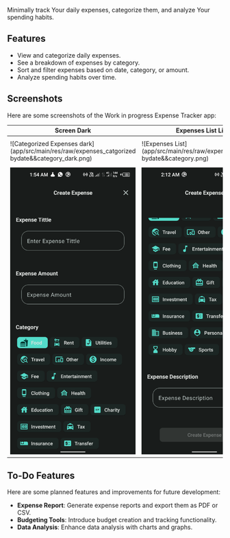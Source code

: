Minimally track Your daily expenses, categorize them, and analyze Your spending habits.

## Features

- View and categorize daily expenses.
- See a breakdown of expenses by category.
- Sort and filter expenses based on date, category, or amount.
- Analyze spending habits over time.

## Screenshots

Here are some screenshots of the Work in progress Expense Tracker app:

| Screen Dark                                                                                      | Expenses List  Light                                                            | Add                                                                |
|--------------------------------------------------------------------------------------------------|---------------------------------------------------------------------------------|--------------------------------------------------------------------|
| ![Categorized Expenses dark](app/src/main/res/raw/expenses_catgorized bydate&&category_dark.png) | ![Expenses List](app/src/main/res/raw/expenses_catgorized bydate&&category.png) | ![Category Breakdown](/app/src/main/res/raw/add_expense_light.png) |
| ![add_expense_dark1](app/src/main/res/raw/add_expense_dark1.png)                                 | ![add_expense_dark](app/src/main/res/raw/add_expense_dark.png)                  | ![Add ExpenseLight](app/src/main/res/raw/oder_section_light.png)   |

## To-Do Features

Here are some planned features and improvements for future development:

- **Expense Report**: Generate expense reports and export them as PDF or CSV.
- **Budgeting Tools**: Introduce budget creation and tracking functionality.
- **Data Analysis**: Enhance data analysis with charts and graphs.